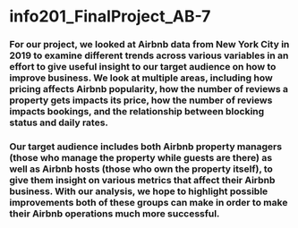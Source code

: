# info201_FinalProject_AB-7

### For our project, we looked at Airbnb data from New York City in 2019 to examine different trends across various variables in an effort to give useful insight to our target audience on how to improve business. We look at multiple areas, including how pricing affects Airbnb popularity, how the number of reviews a property gets impacts its price, how the number of reviews impacts bookings, and the relationship between blocking status and daily rates.

### Our target audience includes both Airbnb property managers (those who manage the property while guests are there) as well as Airbnb hosts (those who own the property itself), to give them insight on various metrics that affect their Airbnb business. With our analysis, we hope to highlight possible improvements both of these groups can make in order to make their Airbnb operations much more successful.

